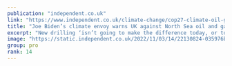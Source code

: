 ```yaml
---
publication: "independent.co.uk"
link: "https://www.independent.co.uk/climate-change/cop27-climate-oil-gas-kerry-b2218302.html"
title: "Joe Biden’s climate envoy warns UK against North Sea oil and gas expansion"
excerpt: "New drilling ‘isn’t going to make the difference today, or tomorrow, or in the next month – because it’s just not going to be available’ "
image: "https://static.independent.co.uk/2022/11/03/14/22130824-035976b8-4e6f-41fc-8bbd-17903eb07ccf.png?quality=75&width=1200&auto=webp"
group: pro
rank: 14
---
```

